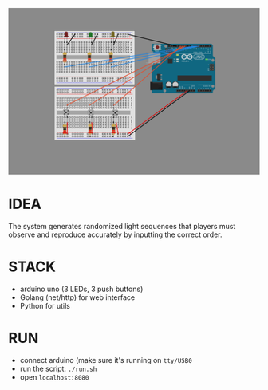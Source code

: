 ![](data/circuit.png)

# IDEA
The system generates randomized light sequences that players must observe and reproduce accurately by inputting the correct order.
# STACK
- arduino uno (3 LEDs, 3 push buttons)
- Golang (net/http) for web interface
- Python for utils 
# RUN
- connect arduino (make sure it's running on `tty/USB0`
- run the script: `./run.sh`
- open `localhost:8080`

